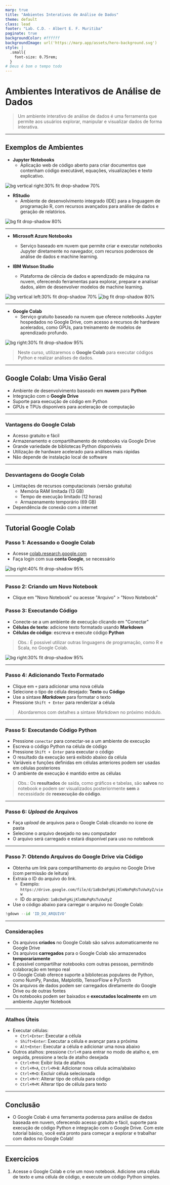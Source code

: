 ```yaml
---
marp: true
title: "Ambientes Interativos de Análise de Dados"
theme: default
class: lead
footer: "Lab. C.D. - Albert E. F. Muritiba"
paginate: true
backgroundColor: #ffffff
backgroundImage: url('https://marp.app/assets/hero-background.svg')
style: |
  .small{
    font-size: 0.75rem;
  }
# Deus é bom o tempo todo
---
```


# Ambientes Interativos de Análise de Dados

> Um ambiente interativo de análise de dados é uma ferramenta que permite aos usuários explorar, manipular e visualizar dados de forma interativa. 


---
## Exemplos de Ambientes

- **Jupyter Notebooks**
  - Aplicação web de código aberto para criar documentos que contenham código executável, equações, visualizações e texto explicativo.

![bg vertical right:30% fit drop-shadow 70%](https://upload.wikimedia.org/wikipedia/commons/thumb/3/38/Jupyter_logo.svg/1200px-Jupyter_logo.svg.png)


- **RStudio**
  - Ambiente de desenvolvimento integrado (IDE) para a linguagem de programação R, com recursos avançados para análise de dados e geração de relatórios.

![bg fit drop-shadow 80%](https://upload.wikimedia.org/wikipedia/commons/thumb/d/d0/RStudio_logo_flat.svg/1200px-RStudio_logo_flat.svg.png)

---

- **Microsoft Azure Notebooks**
  - Serviço baseado em nuvem que permite criar e executar notebooks Jupyter diretamente no navegador, com recursos poderosos de análise de dados e machine learning.

- **IBM Watson Studio**
  - Plataforma de ciência de dados e aprendizado de máquina na nuvem, oferecendo ferramentas para explorar, preparar e analisar dados, além de desenvolver modelos de machine learning.

![bg vertical left:30% fit drop-shadow 70%](https://upload.wikimedia.org/wikipedia/commons/thumb/4/44/Microsoft_logo.svg/1200px-Microsoft_logo.svg.png)
![bg fit drop-shadow 80% ](https://upload.wikimedia.org/wikipedia/commons/thumb/5/51/IBM_logo.svg/1200px-IBM_logo.svg.png)




---

- **Google Colab**
   - Serviço gratuito baseado na nuvem que oferece notebooks Jupyter hospedados no Google Drive, com acesso a recursos de hardware acelerados, como GPUs, para treinamento de modelos de aprendizado profundo.

![bg right:30% fit drop-shadow 95%](images/colab.png)

> Neste curso, utilizaremos o **Google Colab** para executar códigos Python e realizar análises de dados.
> 
---

## Google Colab: Uma Visão Geral

- Ambiente de desenvolvimento baseado em **nuvem** para **Python**
- Integração com o **Google Drive**
- Suporte para execução de código em Python
- GPUs e TPUs disponíveis para aceleração de computação

---

### Vantagens do Google Colab

- Acesso gratuito e fácil
- Armazenamento e compartilhamento de notebooks via Google Drive
- Grande variedade de bibliotecas Python disponíveis
- Utilização de hardware acelerado para análises mais rápidas
- Não depende de instalação local de software

---

### Desvantagens do Google Colab

- Limitações de recursos computacionais (versão gratuita)
  - Memória RAM limitada (13 GB)
  - Tempo de execução limitado (12 horas)
  - Armazenamento temporário (69 GB)
- Dependência de conexão com a internet

---

## Tutorial Google Colab

### Passo 1: Acessando o Google Colab

- Acesse [colab.research.google.com](https://colab.research.google.com/)
- Faça login com sua **conta Google**, se necessário

![bg right:40% fit drop-shadow 95%](images/colab1.png)

---

### Passo 2: Criando um Novo Notebook

- Clique em "Novo Notebook" ou acesse "Arquivo" > "Novo Notebook"

### Passo 3: Executando Código

- Conecte-se a um ambiente de execução clicando em "Conectar"
- **Células de texto**: adicione texto formatado usando **Markdown**
- **Células de código**: escreva e execute código **Python**

> Obs.: É possível utilizar outras linguagens de programação, como R e Scala, no Google Colab.

![bg right:30% fit drop-shadow 95%](images/colab3.png)

---

### Passo 4: Adicionando Texto Formatado

- Clique em `+` para adicionar uma nova célula
- Selecione o tipo de célula desejado: **Texto** ou **Código**
- Use a sintaxe ***Markdown*** para formatar o texto
- Pressione `Shift + Enter` para renderizar a célula

> Abordaremos com detalhes a sintaxe *Markdown* no próximo módulo.

---

### Passo 5: Executando Código Python

- Pressione `conectar` para conectar-se a um ambiente de execução
- Escreva o código Python na célula de código
- Pressione `Shift + Enter` para executar o código
- O resultado da execução será exibido abaixo da célula
- Variáveis e funções definidas em células anteriores podem ser usadas em células posteriores
- O ambiente de execução é mantido entre as células

> Obs.: Os **resultados** de saída, como gráficos e tabelas, são **salvos** no notebook e podem ser visualizados posteriormente **sem** a necessidade de **reexecução do código**.


---

### Passo 6: *Upload* de Arquivos


- Faça *upload* de arquivos para o Google Colab clicando no ícone de pasta
- Selecione o arquivo desejado no seu computador
- O arquivo será carregado e estará disponível para uso no notebook


---

### Passo 7: Obtendo Arquivos do Google Drive via Código

- Obtenha um link para compartilhamento do arquivo no Google Drive (com permissão de leitura)
- Extraia o ID do arquivo do link. 
  - Exemplo: `https://drive.google.com/file/d/1aBcDeFgHijKlmNoPqRsTuVwXyZ/view`
  - ID do arquivo: `1aBcDeFgHijKlmNoPqRsTuVwXyZ`
- Use o código abaixo para carregar o arquivo no Google Colab:

```python
!gdown --id 'ID_DO_ARQUIVO'
```

---

### Considerações

- Os arquivos **criados** no Google Colab são salvos automaticamente no Google Drive
- Os arquivos **carregados** para o Google Colab são armazenados **temporariamente**
- É possível compartilhar notebooks com outras pessoas, permitindo colaboração em tempo real
- O Google Colab oferece suporte a bibliotecas populares de Python, como NumPy, Pandas, Matplotlib, TensorFlow e PyTorch
- Os arquivos de dados podem ser carregados diretamente do Google Drive ou de outras fontes
- Os notebooks podem ser baixados e **executados localmente** em um ambiente Jupyter Notebook

---

### Atalhos Úteis
- Executar células:
  - `Ctrl+Enter`: Executar a célula
  - `Shift+Enter`: Executar a célula e avançar para a próxima
  - `Alt+Enter`: Executar a célula e adicionar uma nova abaixo  
- Outros atalhos: pressione `Ctrl+M` para entrar no modo de atalho e, em seguida, pressione a tecla de atalho desejada
  - `Ctrl+M+H`: Exibir lista de atalhos
  - `Ctrl+M+A`, `Ctrl+M+B`: Adicionar nova célula acima/abaixo
  - `Ctrl+M+D`: Excluir célula selecionada
  - `Ctrl+M+Y`: Alterar tipo de célula para código
  - `Ctrl+M+M`: Alterar tipo de célula para texto

---

## Conclusão

- O Google Colab é uma ferramenta poderosa para análise de dados baseada em nuvem, oferecendo acesso gratuito e fácil, suporte para execução de código Python e integração com o Google Drive. Com este tutorial básico, você está pronto para começar a explorar e trabalhar com dados no Google Colab!

---

## Exercícios

1. Acesse o Google Colab e crie um novo notebook. Adicione uma célula de texto e uma célula de código, e execute um código Python simples.
  
 
